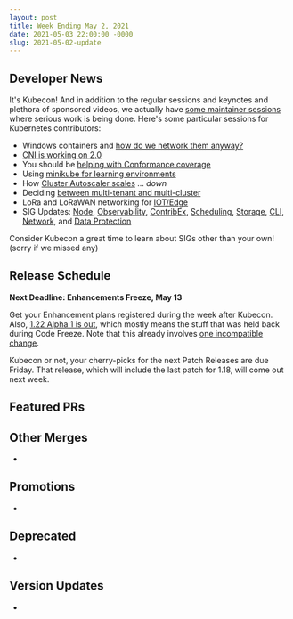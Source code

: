```yaml
---
layout: post
title: Week Ending May 2, 2021
date: 2021-05-03 22:00:00 -0000
slug: 2021-05-02-update
---
```


## Developer News

It's Kubecon!  And in addition to the regular sessions and keynotes and plethora of sponsored videos, we actually have [some maintainer sessions](https://kccnceu2021.sched.com/overview/type/Maintainer+Track+Sessions) where serious work is being done. Here's some particular sessions for Kubernetes contributors:

* Windows containers and [how do we network them anyway?](https://kccnceu2021.sched.com/event/iE60/windows-containers-in-kubernetes-and-a-deep-dive-into-windows-networking-mark-rossetti-kalya-subramanian-david-schott-microsoft-jay-vyas-vmware)
* [CNI is working on 2.0](https://kccnceu2021.sched.com/event/iE8W/towards-cni-v20-casey-callendrello-red-hat)
* You should be [helping with Conformance coverage](https://kccnceu2021.sched.com/event/iE77/contributing-to-kubernetes-conformance-coverage-zach-mandeville-caleb-woodbine-iicoop-httpsiicoop)
* Using [minikube for learning environments](https://kccnceu2021.sched.com/event/iE7w/minikube-and-three-different-local-kubernetes-learning-environments-anders-bjorklund-predrag-rogic)
* How [Cluster Autoscaler scales](https://kccnceu2021.sched.com/event/iE7n/sig-autoscaling-deep-dive-and-qa-maciek-pytel-marcin-wielgus-google) ... *down*
* Deciding [between multi-tenant and multi-cluster](https://kccnceu2021.sched.com/event/iE66/multi-tenancy-vs-multi-cluster-when-should-you-use-what-tasha-drew-vmware-ryan-bezdicek-medtronic-adrian-ludwin-google-jim-bugwadia-nirmata)
* LoRa and LoRaWAN networking for [IOT/Edge](https://kccnceu2021.sched.com/event/iE7A/kubernetes-iot-edge-wg-intro-to-k8s-at-edge-device-connection-options-steven-wong-vmware-dejan-bosanac-red-hat)
* SIG Updates: [Node](https://kccnceu2021.sched.com/event/iE8E/kubernetes-sig-node-intro-and-deep-dive-elana-hashman-red-hat-sergey-kanzhelev-google), [Observability](https://kccnceu2021.sched.com/event/iE85/cncf-sig-observability-updates-bartlomiej-plotka-red-hat-richard-hartmann-grafana-labs-simone-ferlin-ericsson), [ContribEx](https://kccnceu2021.sched.com/event/iE6F/sig-contributor-experience-deep-dive-bob-killen-google-alison-dowdney-weaveworks-christoph-blecker-red-hat-nikhita-raghunath-vmware), [Scheduling](https://kccnceu2021.sched.com/event/iE7P/sig-scheduling-intro-and-deep-dive-mike-dame-jan-chaloupka-red-hat), [Storage](https://kccnceu2021.sched.com/event/iE7S/kubernetes-sig-storage-intro-and-update-xing-yang-vmware-jan-safranek-red-hat), [CLI](https://kccnceu2021.sched.com/event/iE6U/sig-cli-intro-and-updates-maciej-szulik-red-hat-katrina-verey-apple-jeff-regan-google), [Network](https://kccnceu2021.sched.com/event/iE8K/sig-network-updates-and-future-directions-bowei-du-tim-hockin-google), and [Data Protection](https://kccnceu2021.sched.com/event/iE8N/kubernetes-data-protection-wg-intro-and-deep-dive-xing-yang-vmware-xiangqian-yu-google)

Consider Kubecon a great time to learn about SIGs other than your own! (sorry if we missed any)

## Release Schedule

**Next Deadline: Enhancements Freeze, May 13**

Get your Enhancement plans registered during the week after Kubecon.  Also, [1.22 Alpha 1 is out](https://github.com/kubernetes/kubernetes/blob/master/CHANGELOG/CHANGELOG-1.22.md), which mostly means the stuff that was held back during Code Freeze. Note that this already involves [one incompatible change](https://github.com/kubernetes/kubernetes/pull/95387).

Kubecon or not, your cherry-picks for the next Patch Releases are due Friday.  That release, which will include the last patch for 1.18, will come out next week.

## Featured PRs


## Other Merges

*

## Promotions

*

## Deprecated

*

## Version Updates

*
